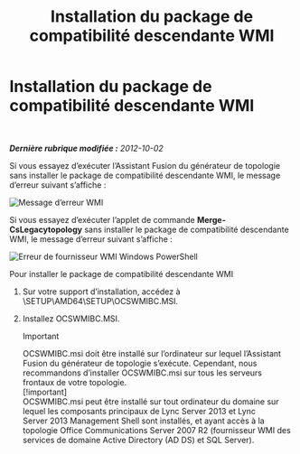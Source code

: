 ﻿---
title: Installation du package de compatibilité descendante WMI
TOCTitle: Installation du package de compatibilité descendante WMI
ms:assetid: 38797fbd-06a0-4008-b099-158e7b5d7703
ms:mtpsurl: https://technet.microsoft.com/fr-fr/library/JJ204816(v=OCS.15)
ms:contentKeyID: 49296882
ms.date: 05/20/2016
mtps_version: v=OCS.15
ms.translationtype: HT
---

# Installation du package de compatibilité descendante WMI

 

_**Dernière rubrique modifiée :** 2012-10-02_

Si vous essayez d’exécuter l’Assistant Fusion du générateur de topologie sans installer le package de compatibilité descendante WMI, le message d’erreur suivant s’affiche :

![Message d’erreur WMI](images/JJ204816.a007d2f2-fc85-430c-91eb-382b032469af(OCS.15).jpg "Message d’erreur WMI")

Si vous essayez d’exécuter l’applet de commande **Merge-CsLegacytopology** sans installer le package de compatibilité descendante WMI, le message d’erreur suivant s’affiche :

![Erreur de fournisseur WMI Windows PowerShell](images/JJ204816.c510824e-1807-4c7e-bb28-c6cfea2eac1d(OCS.15).jpg "Erreur de fournisseur WMI Windows PowerShell")

Pour installer le package de compatibilité descendante WMI

1.  Sur votre support d’installation, accédez à \\SETUP\\AMD64\\SETUP\\OCSWMIBC.MSI.

2.  Installez OCSWMIBC.MSI.
    
    > [!important]  
    > OCSWMIBC.msi doit être installé sur l’ordinateur sur lequel l’Assistant Fusion du générateur de topologie s’exécute. Cependant, nous recommandons d’installer OCSWMIBC.msi sur tous les serveurs frontaux de votre topologie.    
    > [!important]  
    > OCSWMIBC.msi peut être installé sur tout ordinateur du domaine sur lequel les composants principaux de Lync Server 2013 et Lync Server 2013 Management Shell sont installés, et ayant accès à la topologie Office Communications Server 2007 R2 (fournisseur WMI des services de domaine Active Directory (AD DS) et SQL Server).
